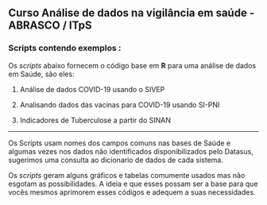 ## **Curso Análise de dados na vigilância em saúde** - ABRASCO / ITpS

### Scripts contendo exemplos :

 Os *scripts* abaixo fornecem o código  base em **R** para uma análise de dados em Saúde, são eles:



1. Análise de dados COVID-19 usando o SIVEP

2. Analisando dados das vacinas  para COVID-19 usando SI-PNI

3. Indicadores de Tuberculose a partir do SINAN
   
   

---



Os Scripts usam nomes dos campos comuns nas bases de Saúde e algumas vezes nos dados não identificados disponibilizados pelo Datasus, sugerimos uma consulta ao dicionario de dados de cada sistema.

Os *scripts* geram alguns gráficos e tabelas comumente usados mas não esgotam as possibilidades. A ideia e que esses possam ser a base para que vocês mesmos aprimorem esses códigos e adequem  a suas necessidades. 



